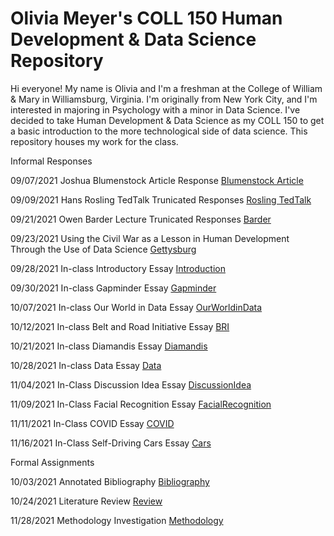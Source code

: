 
# Olivia Meyer's COLL 150 Human Development & Data Science Repository  

Hi everyone! My name is Olivia and I'm a freshman at the College of William & Mary in Williamsburg, Virginia. I'm originally from New York City, and I'm interested in majoring in Psychology with a minor in Data Science. I've decided to take Human Development & Data
Science as my COLL 150 to get a basic introduction to the more technological side of data science. This repository houses my work for the class.  

Informal Responses 

09/07/2021 Joshua Blumenstock Article Response 
[Blumenstock Article](Blumenstock.html)

09/09/2021 Hans Rosling TedTalk Trunicated Responses [Rosling TedTalk](Rosling.html)

09/21/2021 Owen Barder Lecture Trunicated Responses [Barder](Barder.html) 

09/23/2021 Using the Civil War as a Lesson in Human Development Through the Use of Data Science [Gettysburg](Gettysburg.html)

09/28/2021 In-class Introductory Essay [Introduction](Introduction.html) 

09/30/2021 In-class Gapminder Essay [Gapminder](Gapminder.html)

10/07/2021 In-class Our World in Data Essay [OurWorldinData](OurWorldinData.html)

10/12/2021 In-class Belt and Road Initiative Essay [BRI](BRI.html)

10/21/2021 In-class Diamandis Essay [Diamandis](Diamandis.html)

10/28/2021 In-class Data Essay [Data](Data.html)

11/04/2021 In-Class Discussion Idea Essay [DiscussionIdea](DiscussionIdea.html)

11/09/2021 In-Class Facial Recognition Essay [FacialRecognition](FacialRecognition.html)

11/11/2021 In-Class COVID Essay [COVID](COVID.html)

11/16/2021 In-Class Self-Driving Cars Essay [Cars](Cars.html)

Formal Assignments

10/03/2021 Annotated Bibliography [Bibliography](Bibliography.html)

10/24/2021 Literature Review [Review](Review.html)

11/28/2021 Methodology Investigation [Methodology](Methodology.html)

